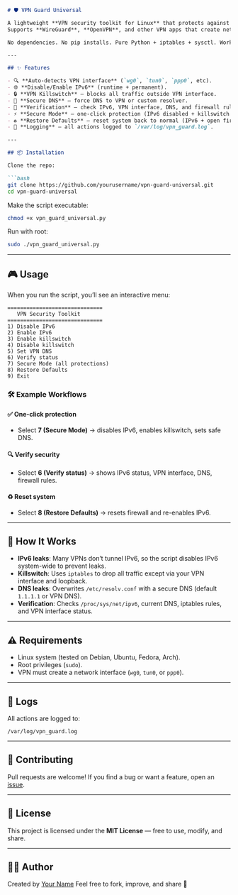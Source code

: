 ````markdown
# 🛡️ VPN Guard Universal

A lightweight **VPN security toolkit for Linux** that protects against IP leaks, DNS leaks, and accidental exposure when your VPN drops.  
Supports **WireGuard**, **OpenVPN**, and other VPN apps that create network interfaces (`wg*`, `tun*`, `ppp*`).  

No dependencies. No pip installs. Pure Python + iptables + sysctl. Works on most Linux distributions (Debian, Ubuntu, Fedora, Arch, etc).  

---

## ✨ Features

- 🔍 **Auto-detects VPN interface** (`wg0`, `tun0`, `ppp0`, etc).
- 🌐 **Disable/Enable IPv6** (runtime + permanent).
- 🔒 **VPN Killswitch** — blocks all traffic outside VPN interface.
- 🔑 **Secure DNS** — force DNS to VPN or custom resolver.
- 🧰 **Verification** — check IPv6, VPN interface, DNS, and firewall rules.
- ⚡ **Secure Mode** — one-click protection (IPv6 disabled + killswitch + safe DNS).
- ♻️ **Restore Defaults** — reset system back to normal (IPv6 + open firewall).
- 📝 **Logging** — all actions logged to `/var/log/vpn_guard.log`.

---

## 📦 Installation

Clone the repo:

```bash
git clone https://github.com/yourusername/vpn-guard-universal.git
cd vpn-guard-universal
````

Make the script executable:

```bash
chmod +x vpn_guard_universal.py
```

Run with root:

```bash
sudo ./vpn_guard_universal.py
```

---

## 🎮 Usage

When you run the script, you’ll see an interactive menu:

```
==============================
   VPN Security Toolkit
==============================
1) Disable IPv6
2) Enable IPv6
3) Enable killswitch
4) Disable killswitch
5) Set VPN DNS
6) Verify status
7) Secure Mode (all protections)
8) Restore Defaults
9) Exit
```

### 🛠️ Example Workflows

#### ✅ One-click protection

* Select **7 (Secure Mode)** → disables IPv6, enables killswitch, sets safe DNS.

#### 🔍 Verify security

* Select **6 (Verify status)** → shows IPv6 status, VPN interface, DNS, firewall rules.

#### ♻️ Reset system

* Select **8 (Restore Defaults)** → resets firewall and re-enables IPv6.

---

## 🔐 How It Works

* **IPv6 leaks**: Many VPNs don’t tunnel IPv6, so the script disables IPv6 system-wide to prevent leaks.
* **Killswitch**: Uses `iptables` to drop all traffic except via your VPN interface and loopback.
* **DNS leaks**: Overwrites `/etc/resolv.conf` with a secure DNS (default `1.1.1.1` or VPN DNS).
* **Verification**: Checks `/proc/sys/net/ipv6`, current DNS, iptables rules, and VPN interface status.

---

## ⚠️ Requirements

* Linux system (tested on Debian, Ubuntu, Fedora, Arch).
* Root privileges (`sudo`).
* VPN must create a network interface (`wg0`, `tun0`, or `ppp0`).

---

## 📝 Logs

All actions are logged to:

```
/var/log/vpn_guard.log
```

---

## 🤝 Contributing

Pull requests are welcome!
If you find a bug or want a feature, open an [issue](https://github.com/yourusername/vpn-guard-universal/issues).

---

## 📜 License

This project is licensed under the **MIT License** — free to use, modify, and share.

---

## 👨‍💻 Author

Created by [Your Name](https://github.com/ashardian)
Feel free to fork, improve, and share 🚀

```
